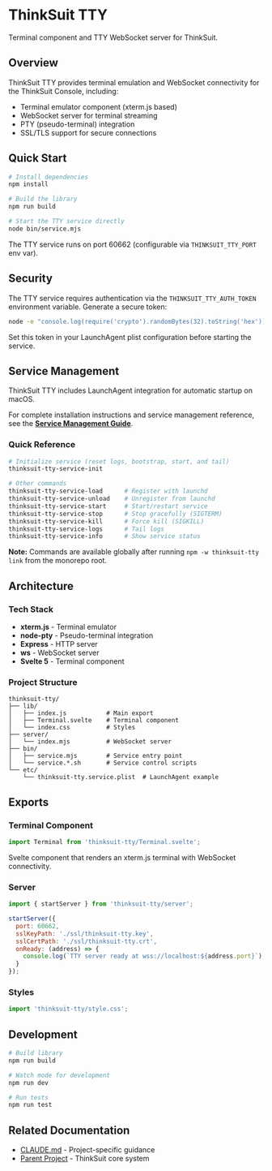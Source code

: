 # ThinkSuit TTY

Terminal component and TTY WebSocket server for ThinkSuit.

## Overview

ThinkSuit TTY provides terminal emulation and WebSocket connectivity for the ThinkSuit Console, including:
- Terminal emulator component (xterm.js based)
- WebSocket server for terminal streaming
- PTY (pseudo-terminal) integration
- SSL/TLS support for secure connections

## Quick Start

```bash
# Install dependencies
npm install

# Build the library
npm run build

# Start the TTY service directly
node bin/service.mjs
```

The TTY service runs on port 60662 (configurable via `THINKSUIT_TTY_PORT` env var).

## Security

The TTY service requires authentication via the `THINKSUIT_TTY_AUTH_TOKEN` environment variable. Generate a secure token:

```bash
node -e "console.log(require('crypto').randomBytes(32).toString('hex'))"
```

Set this token in your LaunchAgent plist configuration before starting the service.

## Service Management

ThinkSuit TTY includes LaunchAgent integration for automatic startup on macOS.

For complete installation instructions and service management reference, see the **[Service Management Guide](../../docs/SERVICE_MANAGEMENT.md)**.

### Quick Reference

```bash
# Initialize service (reset logs, bootstrap, start, and tail)
thinksuit-tty-service-init

# Other commands
thinksuit-tty-service-load      # Register with launchd
thinksuit-tty-service-unload    # Unregister from launchd
thinksuit-tty-service-start     # Start/restart service
thinksuit-tty-service-stop      # Stop gracefully (SIGTERM)
thinksuit-tty-service-kill      # Force kill (SIGKILL)
thinksuit-tty-service-logs      # Tail logs
thinksuit-tty-service-info      # Show service status
```

**Note:** Commands are available globally after running `npm -w thinksuit-tty link` from the monorepo root.

## Architecture

### Tech Stack
- **xterm.js** - Terminal emulator
- **node-pty** - Pseudo-terminal integration
- **Express** - HTTP server
- **ws** - WebSocket server
- **Svelte 5** - Terminal component

### Project Structure

```
thinksuit-tty/
├── lib/
│   ├── index.js           # Main export
│   ├── Terminal.svelte    # Terminal component
│   └── index.css          # Styles
├── server/
│   └── index.mjs          # WebSocket server
├── bin/
│   ├── service.mjs        # Service entry point
│   └── service.*.sh       # Service control scripts
└── etc/
    └── thinksuit-tty.service.plist  # LaunchAgent example
```

## Exports

### Terminal Component

```javascript
import Terminal from 'thinksuit-tty/Terminal.svelte';
```

Svelte component that renders an xterm.js terminal with WebSocket connectivity.

### Server

```javascript
import { startServer } from 'thinksuit-tty/server';

startServer({
  port: 60662,
  sslKeyPath: './ssl/thinksuit-tty.key',
  sslCertPath: './ssl/thinksuit-tty.crt',
  onReady: (address) => {
    console.log(`TTY server ready at wss://localhost:${address.port}`);
  }
});
```

### Styles

```javascript
import 'thinksuit-tty/style.css';
```

## Development

```bash
# Build library
npm run build

# Watch mode for development
npm run dev

# Run tests
npm run test
```

## Related Documentation

- [CLAUDE.md](CLAUDE.md) - Project-specific guidance
- [Parent Project](../../README.md) - ThinkSuit core system
